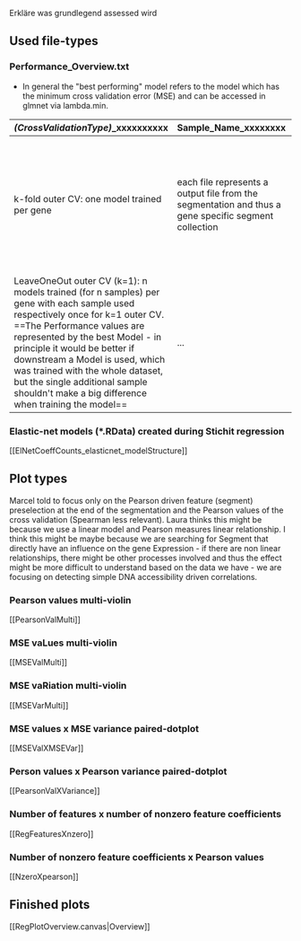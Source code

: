 Erkläre was grundlegend assessed wird
## Used file-types
### Performance_Overview.txt
* In general the "best performing" model refers to the model which has the minimum cross validation error (MSE) and can be accessed in glmnet via lambda.min.

| *(CrossValidationType)*_xxxxxxxxxx                                                                                                                                                                                                                                                                                                                                                                   | Sample_Name_xxxxxxxx                                                                                 | Pearson_xxxxxxxxxxxxxxxxx                                                                                                                                                                                                                   | PearsonVar_xxxxxxxxxxxxxxxx                                                                                                                                                                                                                                                                                       | Spearman                           | SpearmanVar         | MSE_xxxxxxxxxxxxxxxxxxxx                                                                                                                                                                                                                                                                          | MSEVar            | pVal              | qVal              |
| ---------------------------------------------------------------------------------------------------------------------------------------------------------------------------------------------------------------------------------------------------------------------------------------------------------------------------------------------------------------------------------------------------- | ---------------------------------------------------------------------------------------------------- | ------------------------------------------------------------------------------------------------------------------------------------------------------------------------------------------------------------------------------------------- | ----------------------------------------------------------------------------------------------------------------------------------------------------------------------------------------------------------------------------------------------------------------------------------------------------------------- | ---------------------------------- | ------------------- | ------------------------------------------------------------------------------------------------------------------------------------------------------------------------------------------------------------------------------------------------------------------------------------------------- | ----------------- | ----------------- | ----------------- |
| k-fold outer CV: one model trained per gene                                                                                                                                                                                                                                                                                                                                                          | each file represents a output file from the segmentation and thus a gene specific segment collection | average Pearson correlation retrieved from the gene specific  model performance on the respective k different samples in the validation dataset (one k-fold CV -> k different samples testet with a single trained model for each gene)     | Variation of the Pearson values of the single gene specific model predictions on the k difference outer CV samples.                                                                                                                                                                                               | same as Pearson, but with Spearman | ...                 | average MSE variance within and across all k validation samples<br>==The MSE values are in general relative to the expression rates, which are predicted by the model. In the Cross validation this happens within the scaled and transformed space of STICHIT (log transformed and normalized)== | ...               | coputed - idk how | coputed - idk how |
| LeaveOneOut outer CV (k=1): n models trained (for n samples) per gene with each sample used respectively once for k=1 outer CV.<br>==The Performance values are represented by the best Model - in principle it would be better if downstream a Model is used, which was trained with the whole dataset, but the single  additional sample shouldn't make a big difference when training the model== | ...                                                                                                  | average Pearson correlation retrieved from the n gene specific  model's performances on the respective n different samples in the leaveOneOut CV validation dataset (for each gene n different models with one respective sample in the CV) | No variation because the each model does the CV only on the single (k=1) LeaveOneOut CV sample, thus no variation can be computed for the model with the best performance. (in theory the variation between the Pearson Values of the n different model per gene could be computed, but this might make no sense) | ...                                | ...<br>(also empty) | average MSE variance within the single (k=1) validation sample.                                                                                                                                                                                                                                   | coputed - idk how | (also empty)      | (also empty)      |

### Elastic-net models (\*.RData) created during Stichit regression
  [[ElNetCoeffCounts_elasticnet_modelStructure]]

## Plot types
Marcel told to focus only on the Pearson driven feature (segment) preselection at the end of the segmentation and the Pearson values of the cross validation (Spearman less relevant). Laura thinks this might be because we use a linear model and Pearson measures linear relationship. I think this might be maybe because we are searching for Segment that directly have an influence on the gene Expression - if there are non linear relationships, there might be other processes involved and thus the effect might be more difficult to understand based on the data we have - we are focusing on detecting simple DNA accessibility driven correlations.
### Pearson values multi-violin
[[PearsonValMulti]]
### MSE vaLues multi-violin
[[MSEValMulti]]
### MSE vaRiation multi-violin
[[MSEVarMulti]]
### MSE values x MSE variance paired-dotplot
[[MSEValXMSEVar]]
### Person values x Pearson variance paired-dotplot
[[PearsonValXVariance]]
### Number of features x number of nonzero feature coefficients
[[RegFeaturesXnzero]]
### Number of nonzero feature coefficients x Pearson values
[[NzeroXpearson]]

## Finished plots
[[RegPlotOverview.canvas|Overview]]